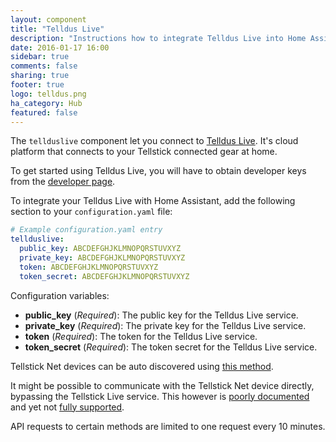 ```yaml
---
layout: component
title: "Telldus Live"
description: "Instructions how to integrate Telldus Live into Home Assistant."
date: 2016-01-17 16:00
sidebar: true
comments: false
sharing: true
footer: true
logo: telldus.png
ha_category: Hub
featured: false
---
```


The `tellduslive` component let you connect to [Telldus Live](https://live.telldus.com). It's cloud platform that connects to your Tellstick connected gear at home.

To get started using Telldus Live, you will have to obtain developer keys from the [developer page](https://api.telldus.com/keys/index).

To integrate your Telldus Live with Home Assistant, add the following section to your `configuration.yaml` file:

```yaml
# Example configuration.yaml entry
tellduslive:
  public_key: ABCDEFGHJKLMNOPQRSTUVXYZ
  private_key: ABCDEFGHJKLMNOPQRSTUVXYZ
  token: ABCDEFGHJKLMNOPQRSTUVXYZ
  token_secret: ABCDEFGHJKLMNOPQRSTUVXYZ
```

Configuration variables:

- **public_key** (*Required*): The public key for the Telldus Live service.
- **private_key** (*Required*): The private key for the Telldus Live service.
- **token** (*Required*): The token for the Telldus Live service.
- **token_secret** (*Required*): The token secret for the Telldus Live service.

Tellstick Net devices can be auto discovered using [this method](https://developer.telldus.com/doxygen/html/TellStickNet.html).

It might be possible to communicate with the Tellstick Net device directly, bypassing the Tellstick Live service. This however is [poorly documented](http://developer.telldus.se/ticket/114) and yet not [fully supported](https://developer.telldus.com/doxygen/html/TellStickNet.html).

<p class='note warning'>
API requests to certain methods are limited to one request every 10 minutes.
</p>

